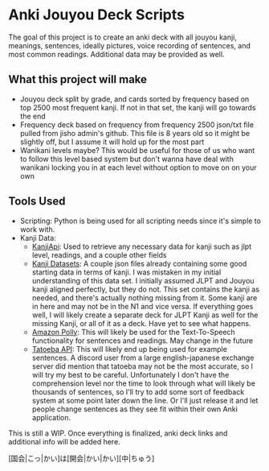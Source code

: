 # Anki Jouyou Deck Scripts
The goal of this project is to create an anki deck with all jouyou kanji, meanings, sentences, ideally pictures, voice recording of sentences, and most common readings. Additional data may be provided as well.

## What this project will make
- Jouyou deck split by grade, and cards sorted by frequency based on top 2500 most frequent kanji. If not in that set, the kanji will go towards the end
- Frequency deck based on frequency from frequency 2500 json/txt file pulled from jisho admin's github. This file is 8 years old so it might be slightly off, but I assume it will hold up for the most part
- Wanikani levels maybe? This would be useful for those of us who want to follow this level based system but don't wanna have deal with wanikani locking you in at each level without option to move on on your own

## Tools Used
- Scripting: Python is being used for all scripting needs since it's simple to work with.
- Kanji Data:
  - [KanjiApi](https://kanjiapi.dev/): Used to retrieve any necessary data for kanji such as jlpt level, readings, and a couple other fields
  - [Kanji Datasets](https://github.com/davidluzgouveia/kanji-data): A couple json files already containing some good starting data in terms of kanji. I was mistaken in my initial understanding of this data set. I initially assumed JLPT and Jouyou kanji aligned perfectly, but they do not. This set contains the kanji as needed, and there's actually nothing missing from it. Some kanji are in here and may not be in the N1 and vice versa. If everything goes well, I will likely create a separate deck for JLPT Kanji as well for the missing Kanji, or all of it as a deck. Have yet to see what happens.
  - [Amazon Polly](https://aws.amazon.com/polly/): This will likely be used for the Text-To-Speech functionality for sentences and readings. May change in the future
  - [Tatoeba API](https://en.wiki.tatoeba.org/articles/show/api#api): This will likely end up being used for example sentences. A discord user from a large english-japanese exchange server did mention that tatoeba may not be the most accurate, so I will try my best to be careful. Unfortunately I don't have the comprehension level nor the time to look through what will likely be thousands of sentences, so I'll try to add some sort of feedback system at some point later down the line. Or I'll just release it and let people change sentences as they see fit within their own Anki application.

This is still a WIP. Once everything is finalized, anki deck links and additional info will be added here.

[国会|こっ|かい]は[開会|かい|かい][中|ちゅう]